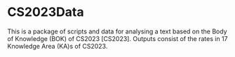 # CS2023Data
This is a package of scripts and data for analysing a text based on the Body of Knowledge (BOK) of CS2023 [CS2023]. Outputs consist of the rates in 17 Knowledge Area (KA)s of CS2023.
